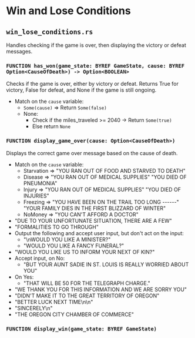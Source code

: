 # Win and Lose Conditions

## `win_lose_conditions.rs`
Handles checking if the game is over, then displaying the victory or defeat messages.

### `FUNCTION has_won(game_state: BYREF GameState, cause: BYREF Option<CauseOfDeath>) -> Option<BOOLEAN>`
Checks if the game is over, either by victory or defeat. Returns True for victory, False for defeat, and None if the game is still ongoing.
* Match on the `cause` variable:
    * `Some(cause)` => Return `Some(false)`
    * None:
        * Check if the miles_traveled >= 2040 -> Return `Some(true)`
        * Else return `None`

### `FUNCTION display_game_over(cause: Option<CauseOfDeath>)`
Displays the correct game over message based on the cause of death.
* Match on the `cause` variable:
    * Starvation => "YOU RAN OUT OF FOOD AND STARVED TO DEATH"
    * Disease => "YOU RAN OUT OF MEDICAL SUPPLIES"
                 "YOU DIED OF PNEUMONIA"
    * Injury => "YOU RAN OUT OF MEDICAL SUPPLIES"
                "YOU DIED OF INJURIES"
    * Freezing => "YOU HAVE BEEN ON THE TRAIL TOO LONG ------"
                  "YOUR FAMILY DIES IN THE FIRST BLIZZARD OF WINTER"
    * NoMoney => "YOU CAN'T AFFORD A DOCTOR"
* "DUE TO YOUR UNFORTUNATE SITUATION, THERE ARE A FEW"
* "FORMALITIES TO GO THROUGH"
* Output the following and accept user input, but don't act on the input:
    * "\nWOULD YOU LIKE A MINISTER?"
    * "WOULD YOU LIKE A FANCY FUNERAL?"
* "WOULD YOU LIKE US TO INFORM YOUR NEXT OF KIN?"
* Accept input, on No:
    * "BUT YOUR AUNT SADIE IN ST. LOUIS IS REALLY WORRIED ABOUT YOU"
* On Yes:
    * "THAT WILL BE 50 FOR THE TELEGRAPH CHARGE."
* "WE THANK YOU FOR THIS INFORMATION AND WE ARE SORRY YOU"
* "DIDN'T MAKE IT TO THE GREAT TERRITORY OF OREGON"
* "BETTER LUCK NEXT TIME\n\n"
* "SINCERELY\n"
* "THE OREGON CITY CHAMBER OF COMMERCE"

### `FUNCTION display_win(game_state: BYREF GameState)`

